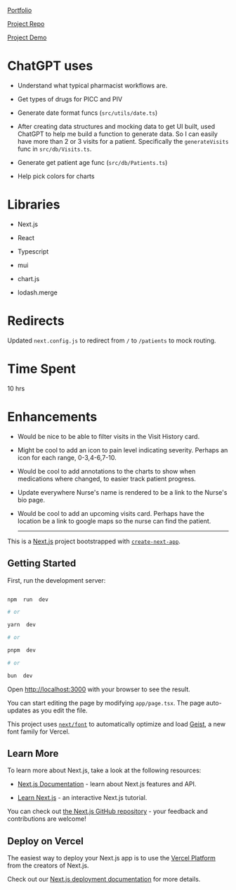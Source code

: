 [Portfolio](https://jjrajani.github.io/#/home)

[Project Repo](https://github.com/jjrajani/float_challenge)

[Project Demo](https://float-challenge-nvsucam6c-jjrajanis-projects.vercel.app/patients)

# ChatGPT uses

- Understand what typical pharmacist workflows are.

- Get types of drugs for PICC and PIV

- Generate date format funcs (`src/utils/date.ts`)

- After creating data structures and mocking data to get UI built, used ChatGPT to help me build a function to generate data. So I can easily have more than 2 or 3 visits for a patient. Specifically the `generateVisits` func in `src/db/Visits.ts`.

- Generate get patient age func (`src/db/Patients.ts`)

- Help pick colors for charts

# Libraries

- Next.js

- React

- Typescript

- mui

- chart.js

- lodash.merge

# Redirects

Updated `next.config.js` to redirect from `/` to `/patients` to mock routing.

# Time Spent

10 hrs

# Enhancements

- Would be nice to be able to filter visits in the Visit History card.

- Might be cool to add an icon to pain level indicating severity. Perhaps an icon for each range, 0-3,4-6,7-10.

- Would be cool to add annotations to the charts to show when medications where changed, to easier track patient progress.

- Update everywhere Nurse's name is rendered to be a link to the Nurse's bio page.

- Would be cool to add an upcoming visits card. Perhaps have the location be a link to google maps so the nurse can find the patient.

  ***

This is a [Next.js](https://nextjs.org) project bootstrapped with [`create-next-app`](https://nextjs.org/docs/app/api-reference/cli/create-next-app).

## Getting Started

First, run the development server:

```bash

npm  run  dev

# or

yarn  dev

# or

pnpm  dev

# or

bun  dev

```

Open [http://localhost:3000](http://localhost:3000) with your browser to see the result.

You can start editing the page by modifying `app/page.tsx`. The page auto-updates as you edit the file.

This project uses [`next/font`](https://nextjs.org/docs/app/building-your-application/optimizing/fonts) to automatically optimize and load [Geist](https://vercel.com/font), a new font family for Vercel.

## Learn More

To learn more about Next.js, take a look at the following resources:

- [Next.js Documentation](https://nextjs.org/docs) - learn about Next.js features and API.

- [Learn Next.js](https://nextjs.org/learn) - an interactive Next.js tutorial.

You can check out [the Next.js GitHub repository](https://github.com/vercel/next.js) - your feedback and contributions are welcome!

## Deploy on Vercel

The easiest way to deploy your Next.js app is to use the [Vercel Platform](https://vercel.com/new?utm_medium=default-template&filter=next.js&utm_source=create-next-app&utm_campaign=create-next-app-readme) from the creators of Next.js.

Check out our [Next.js deployment documentation](https://nextjs.org/docs/app/building-your-application/deploying) for more details.
